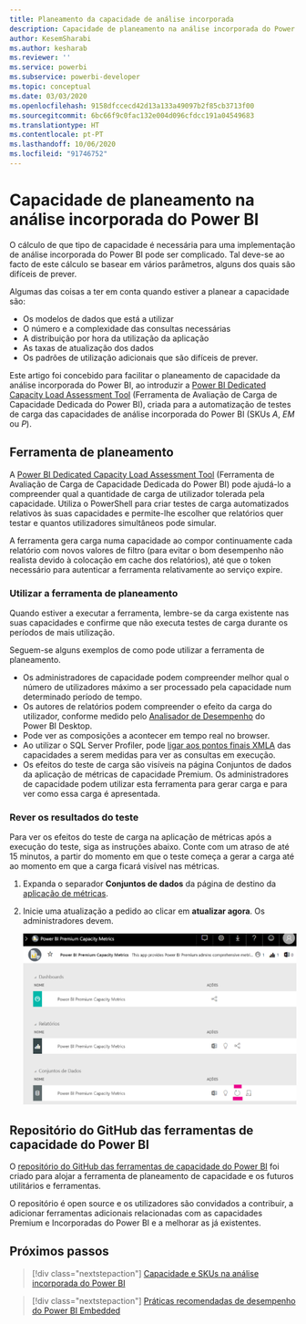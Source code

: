 ```yaml
---
title: Planeamento da capacidade de análise incorporada
description: Capacidade de planeamento na análise incorporada do Power BI.
author: KesemSharabi
ms.author: kesharab
ms.reviewer: ''
ms.service: powerbi
ms.subservice: powerbi-developer
ms.topic: conceptual
ms.date: 03/03/2020
ms.openlocfilehash: 9158dfccecd42d13a133a49097b2f85cb3713f00
ms.sourcegitcommit: 6bc66f9c0fac132e004d096cfdcc191a04549683
ms.translationtype: HT
ms.contentlocale: pt-PT
ms.lasthandoff: 10/06/2020
ms.locfileid: "91746752"
---
```

# <a name="capacity-planning-in-power-bi-embedded-analytics"></a>Capacidade de planeamento na análise incorporada do Power BI

O cálculo de que tipo de capacidade é necessária para uma implementação de análise incorporada do Power BI pode ser complicado. Tal deve-se ao facto de este cálculo se basear em vários parâmetros, alguns dos quais são difíceis de prever.

Algumas das coisas a ter em conta quando estiver a planear a capacidade são:

* Os modelos de dados que está a utilizar
* O número e a complexidade das consultas necessárias
* A distribuição por hora da utilização da aplicação
* As taxas de atualização dos dados
* Os padrões de utilização adicionais que são difíceis de prever.

Este artigo foi concebido para facilitar o planeamento de capacidade da análise incorporada do Power BI, ao introduzir a [Power BI Dedicated Capacity Load Assessment Tool](https://github.com/microsoft/PowerBI-Tools-For-Capacities/tree/master/LoadTestingPowerShellTool/) (Ferramenta de Avaliação de Carga de Capacidade Dedicada do Power BI), criada para a automatização de testes de carga das capacidades de análise incorporada do Power BI (SKUs *A*, *EM* ou *P*).

## <a name="planning-tool"></a>Ferramenta de planeamento

 A [Power BI Dedicated Capacity Load Assessment Tool](https://github.com/microsoft/PowerBI-Tools-For-Capacities/tree/master/LoadTestingPowerShellTool/) (Ferramenta de Avaliação de Carga de Capacidade Dedicada do Power BI) pode ajudá-lo a compreender qual a quantidade de carga de utilizador tolerada pela capacidade. Utiliza o PowerShell para criar testes de carga automatizados relativos às suas capacidades e permite-lhe escolher que relatórios quer testar e quantos utilizadores simultâneos pode simular.

A ferramenta gera carga numa capacidade ao compor continuamente cada relatório com novos valores de filtro (para evitar o bom desempenho não realista devido à colocação em cache dos relatórios), até que o token necessário para autenticar a ferramenta relativamente ao serviço expire.

### <a name="using-the-planning-tool"></a>Utilizar a ferramenta de planeamento

Quando estiver a executar a ferramenta, lembre-se da carga existente nas suas capacidades e confirme que não executa testes de carga durante os períodos de mais utilização.

Seguem-se alguns exemplos de como pode utilizar a ferramenta de planeamento.

* Os administradores de capacidade podem compreender melhor qual o número de utilizadores máximo a ser processado pela capacidade num determinado período de tempo.
* Os autores de relatórios podem compreender o efeito da carga do utilizador, conforme medido pelo [Analisador de Desempenho](../../create-reports/desktop-performance-analyzer.md) do Power BI Desktop.
* Pode ver as composições a acontecer em tempo real no browser.
* Ao utilizar o SQL Server Profiler, pode [ligar aos pontos finais XMLA](https://powerbi.microsoft.com/blog/power-bi-open-platform-connectivity-with-xmla-endpoints-public-preview/) das capacidades a serem medidas para ver as consultas em execução.
* Os efeitos do teste de carga são visíveis na página Conjuntos de dados da aplicação de métricas de capacidade Premium. Os administradores de capacidade podem utilizar esta ferramenta para gerar carga e para ver como essa carga é apresentada.

### <a name="reviewing-the-test-results"></a>Rever os resultados do teste

Para ver os efeitos do teste de carga na aplicação de métricas após a execução do teste, siga as instruções abaixo. Conte com um atraso de até 15 minutos, a partir do momento em que o teste começa a gerar a carga até ao momento em que a carga ficará visível nas métricas.

1. Expanda o separador **Conjuntos de dados** da página de destino da [aplicação de métricas](../../admin/service-admin-premium-monitor-capacity.md).
2. Inicie uma atualização a pedido ao clicar em **atualizar agora**. Os administradores devem.

    ![Métricas da capacidade Premium do Power BI](media/embedded-capacity-planning/embedded-capacity-planning.png)

## <a name="power-bi-capacity-tools-github-repository"></a>Repositório do GitHub das ferramentas de capacidade do Power BI

O [repositório do GitHub das ferramentas de capacidade do Power BI](https://github.com/microsoft/PowerBI-Tools-For-Capacities) foi criado para alojar a ferramenta de planeamento de capacidade e os futuros utilitários e ferramentas.

O repositório é open source e os utilizadores são convidados a contribuir, a adicionar ferramentas adicionais relacionadas com as capacidades Premium e Incorporadas do Power BI e a melhorar as já existentes.

## <a name="next-steps"></a>Próximos passos

> [!div class="nextstepaction"]
>[Capacidade e SKUs na análise incorporada do Power BI](embedded-capacity.md)

> [!div class="nextstepaction"]
>[Práticas recomendadas de desempenho do Power BI Embedded](embedded-performance-best-practices.md)